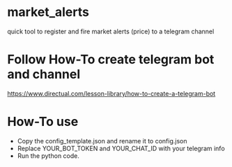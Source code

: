 # market_alerts
quick tool to register and fire market alerts (price) to a telegram channel

# Follow How-To create telegram bot and channel 
https://www.directual.com/lesson-library/how-to-create-a-telegram-bot

# How-To use
 - Copy the config_template.json and rename it to config.json
 - Replace YOUR_BOT_TOKEN and YOUR_CHAT_ID with your telegram info
 - Run the python code.
